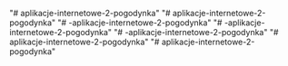 "# aplikacje-internetowe-2-pogodynka" 
"# aplikacje-internetowe-2-pogodynka" 
"# -aplikacje-internetowe-2-pogodynka" 
"# -aplikacje-internetowe-2-pogodynka" 
"# -aplikacje-internetowe-2-pogodynka" 
"# aplikacje-internetowe-2-pogodynka" 
"# aplikacje-internetowe-2-pogodynka" 
